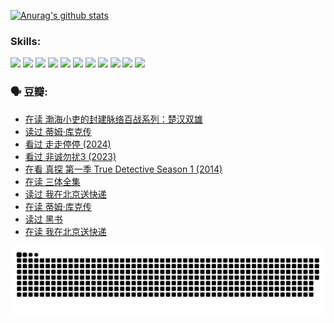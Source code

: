 
[![Anurag's github stats](https://github-readme-stats.vercel.app/api?username=w940853815)](https://github.com/anuraghazra/github-readme-stats)

### Skills:

<code><img height="32" src="https://cdn.jsdelivr.net/npm/simple-icons@v5/icons/python.svg"></code>
<code><img height="32" src="https://cdn.jsdelivr.net/npm/simple-icons@v5/icons/javascript.svg"></code>
<code><img height="32" src="https://cdn.jsdelivr.net/npm/simple-icons@v5/icons/django.svg"></code>
<code><img height="32" src="https://cdn.jsdelivr.net/npm/simple-icons@v5/icons/flask.svg"></code>
<code><img height="32" src="https://cdn.jsdelivr.net/npm/simple-icons@v5/icons/vuetify.svg"></code>
<code><img height="32" src="https://cdn.jsdelivr.net/npm/simple-icons@v5/icons/git.svg"></code>
<code><img height="32" src="https://cdn.jsdelivr.net/npm/simple-icons@v5/icons/docker.svg"></code>
<code><img height="32" src="https://cdn.jsdelivr.net/npm/simple-icons@v5/icons/postgresql.svg"></code>
<code><img height="32" src="https://cdn.jsdelivr.net/npm/simple-icons@v5/icons/elasticsearch.svg"></code>
<code><img height="32" src="https://cdn.jsdelivr.net/npm/simple-icons@v5/icons/macos.svg"></code>
<code><img height="32" src="https://cdn.jsdelivr.net/npm/simple-icons@v5/icons/linux.svg"></code>

### 🗣 豆瓣:

<!-- DOUBAN-ACTIVITIES:START -->
- [在读 渤海小吏的封建脉络百战系列：楚汉双雄](https://www.douban.com/people/136069238/status/4700950146/?_i=26022389)
- [读过 蒂姆·库克传](https://www.douban.com/people/136069238/status/4700949869/?_i=26022389)
- [看过 走走停停‎ (2024)](https://www.douban.com/people/136069238/status/4684430230/?_i=26022389)
- [看过 非诚勿扰3‎ (2023)](https://www.douban.com/people/136069238/status/4676324100/?_i=26022389)
- [在看 真探 第一季 True Detective Season 1‎ (2014)](https://www.douban.com/people/136069238/status/4673382852/?_i=26022389)
- [在读 三体全集](https://www.douban.com/people/136069238/status/4672842521/?_i=26022389)
- [读过 我在北京送快递](https://www.douban.com/people/136069238/status/4672842036/?_i=26022389)
- [在读 蒂姆·库克传](https://www.douban.com/people/136069238/status/4663517053/?_i=26022389)
- [读过 黑书](https://www.douban.com/people/136069238/status/4663516022/?_i=26022389)
- [在读 我在北京送快递](https://www.douban.com/people/136069238/status/4658098365/?_i=26022389)
<!-- DOUBAN-ACTIVITIES:END -->


![Snake animation](https://raw.githubusercontent.com/w940853815/w940853815/output/github-contribution-grid-snake.svg)

<!--
**w940853815/w940853815** is a ✨ _special_ ✨ repository because its `README.md` (this file) appears on your GitHub profile.

Here are some ideas to get you started:

- 🔭 I’m currently working on ...
- 🌱 I’m currently learning ...
- 👯 I’m looking to collaborate on ...
- 🤔 I’m looking for help with ...
- 💬 Ask me about ...
- 📫 How to reach me: ...
- 😄 Pronouns: ...
- ⚡ Fun fact: ...
-->
